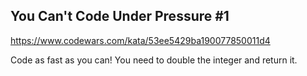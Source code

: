 ## You Can't Code Under Pressure #1

https://www.codewars.com/kata/53ee5429ba190077850011d4

Code as fast as you can! You need to double the integer and return it.
